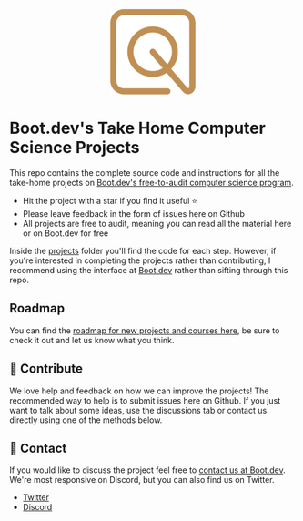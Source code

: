 <p align="center">
  <img src="assets/logo.png">
</p>

# Boot.dev's Take Home Computer Science Projects

This repo contains the complete source code and instructions for all the take-home projects on [Boot.dev's free-to-audit computer science program](https://boot.dev).

* Hit the project with a star if you find it useful ⭐
* Please leave feedback in the form of issues here on Github
* All projects are free to audit, meaning you can read all the material here or on Boot.dev for free

Inside the [projects](projects) folder you'll find the code for each step. However, if you're interested in completing the projects rather than contributing, I recommend using the interface at [Boot.dev](https://boot.dev) rather than sifting through this repo.

## Roadmap

You can find the [roadmap for new projects and courses here](https://github.com/bootdotdev/curriculum), be sure to check it out and let us know what you think.

## 👏 Contribute

We love help and feedback on how we can improve the projects! The recommended way to help is to submit issues here on Github. If you just want to talk about some ideas, use the discussions tab or contact us directly using one of the methods below.

## 💬 Contact

If you would like to discuss the project feel free to [contact us at Boot.dev](https://blog.boot.dev/contact). We're most responsive on Discord, but you can also find us on Twitter.

* [Twitter](https://twitter.com/q_vault)
* [Discord](https://discord.com/invite/HxuxE6Nv)
